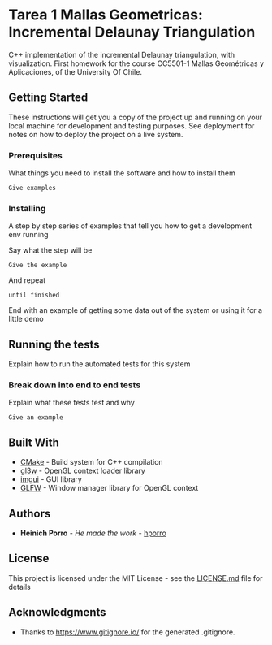 # Tarea 1 Mallas Geometricas: Incremental Delaunay Triangulation

C++ implementation of the incremental Delaunay triangulation, with visualization. First homework for the course CC5501-1 Mallas Geométricas y Aplicaciones, of the University Of Chile.

## Getting Started

These instructions will get you a copy of the project up and running on your local machine for development and testing purposes. See deployment for notes on how to deploy the project on a live system.

### Prerequisites

What things you need to install the software and how to install them

```
Give examples
```

### Installing

A step by step series of examples that tell you how to get a development env running

Say what the step will be

```
Give the example
```

And repeat

```
until finished
```

End with an example of getting some data out of the system or using it for a little demo

## Running the tests

Explain how to run the automated tests for this system

### Break down into end to end tests

Explain what these tests test and why

```
Give an example
```

## Built With

* [CMake](https://cmake.org/) - Build system for C++ compilation
* [gl3w](https://github.com/skaslev/gl3w) - OpenGL context loader library
* [imgui](https://github.com/ocornut/imgui) - GUI library
* [GLFW](https://github.com/glfw/glfw) - Window manager library for OpenGL context

## Authors

* **Heinich Porro** - *He made the work* - [hporro](https://github.com/hporro)

## License

This project is licensed under the MIT License - see the [LICENSE.md](LICENSE.md) file for details

## Acknowledgments

* Thanks to https://www.gitignore.io/ for the generated .gitignore.